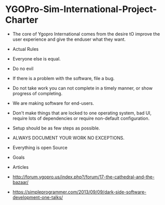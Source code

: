 # YGOPro-Sim-International-Project-Charter
+ The core of Ygopro International comes from the desire tO improve the user experience and give the enduser what they want.

+ Actual Rules

+ Everyone else is equal.

+ Do no evil

+ If there is a problem with the software, file a bug.

+ Do not take work you can not complete in a timely manner, or show progress of completing.

+ We are making software for end-users.

+ Don't make things that are locked to one operating system, bad UI, require lots of dependencies or require non-default configuration.

+ Setup should be as few steps as possible.

+ ALWAYS DOCUMENT YOUR WORK NO EXCEPTIONS.

+ Everything is open Source

+ Goals


+ Articles

+ http://forum.ygopro.us/index.php?/forum/17-the-cathedral-and-the-bazaar/

+ https://simpleprogrammer.com/2013/09/09/dark-side-software-development-one-talks/
